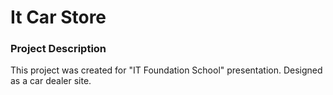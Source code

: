 # It Car Store
### Project Description

This project was created for "IT Foundation School" presentation. Designed as a car dealer site.
